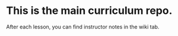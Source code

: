 # This is the main curriculum repo.

After each lesson, you can find instructor notes in the wiki tab.